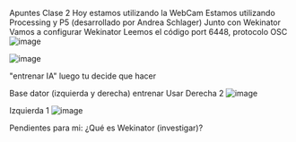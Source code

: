 Apuntes Clase 2
Hoy estamos utilizando la WebCam
Estamos utilizando Processing y P5 (desarrollado por Andrea Schlager)
Junto con Wekinator 
Vamos a configurar Wekinator 
Leemos el código 
port 6448, protocolo OSC
![image](https://github.com/vickgit201/audiv027-2024-1/assets/128842460/99631521-10d6-4a40-8403-bcc315b76527)

![image](https://github.com/vickgit201/audiv027-2024-1/assets/128842460/e4e22c21-ed12-4ad2-9763-de67e27a7d26)

"entrenar IA" luego tu decide que hacer

Base dator (izquierda y derecha)
entrenar
Usar 
Derecha 2
![image](https://github.com/vickgit201/audiv027-2024-1/assets/128842460/7273b707-66c9-449c-b0ba-d4ddeedc6d9e)

Izquierda 1
![image](https://github.com/vickgit201/audiv027-2024-1/assets/128842460/ca2a32e9-3706-496f-a914-bc47bf9eb02a)


Pendientes para mi:
¿Qué es Wekinator (investigar)?
